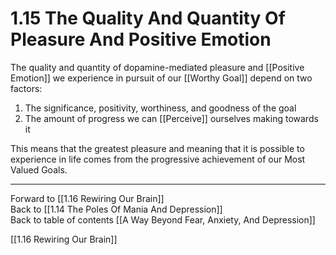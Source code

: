 # 1.15 The Quality And Quantity Of Pleasure And Positive Emotion

The quality and quantity of dopamine-mediated pleasure and [[Positive Emotion]] we experience in pursuit of our [[Worthy Goal]] depend on two factors:

1.  The significance, positivity, worthiness, and goodness of the goal
2.  The amount of progress we can [[Perceive]] ourselves making towards it

This means that the greatest pleasure and meaning that it is possible to experience in life comes from the progressive achievement of our Most Valued Goals. 

___

Forward to [[1.16 Rewiring Our Brain]]        
Back to [[1.14 The Poles Of Mania And Depression]]      
Back to table of contents [[A Way Beyond Fear, Anxiety, And Depression]]    

[[1.16 Rewiring Our Brain]] 